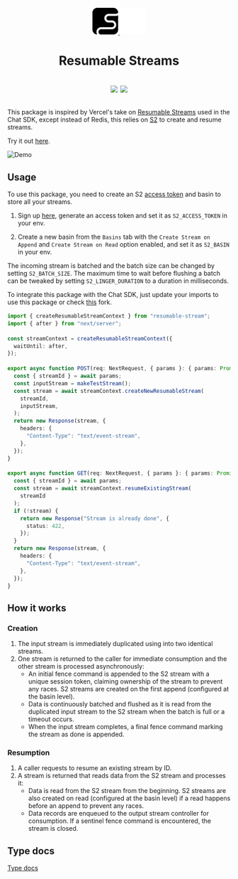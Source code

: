 <div align="center">
  <p>
    <!-- Light mode logo -->
    <a href="https://s2.dev#gh-light-mode-only">
      <img src="./assets/s2-black.png" height="60">
    </a>
    <!-- Dark mode logo -->
    <a href="https://s2.dev#gh-dark-mode-only">
      <img src="./assets/s2-white.png" height="60">
    </a>
  </p>

  <h1>Resumable Streams<hi>

  <p>    
    <!-- Discord (chat) -->
    <a href="https://discord.gg/vTCs7kMkAf"><img src="https://img.shields.io/discord/1209937852528599092?logo=discord" /></a>
    <!-- LICENSE -->
    <a href="./LICENSE"><img src="https://img.shields.io/github/license/s2-streamstore/resumable-stream" /></a>
  </p>
</div>

This package is inspired by Vercel's take on [Resumable Streams](https://github.com/vercel/resumable-stream) used in the Chat SDK, except instead of Redis, this relies on [S2](http://s2.dev/) to create and resume streams.

Try it out [here](https://ai-chatbot-s2.vercel.app/).

![Demo](./assets/demo.gif)

## Usage

To use this package, you need to create an S2 [access token](https://s2.dev/docs/access-control) and basin to store all your streams.

1. Sign up [here](https://s2.dev/dashboard), generate an access token and set it as `S2_ACCESS_TOKEN` in your env.

2. Create a new basin from the `Basins` tab with the `Create Stream on Append` and `Create Stream on Read` option enabled, and set it as `S2_BASIN` in your env.

The incoming stream is batched and the batch size can be changed by setting `S2_BATCH_SIZE`. The maximum time to wait before flushing a batch can be tweaked by setting `S2_LINGER_DURATION` to a duration in milliseconds.

To integrate this package with the Chat SDK, just update your imports to use this package or check [this](https://github.com/s2-streamstore/ai-chatbot) fork.

```ts
import { createResumableStreamContext } from "resumable-stream";
import { after } from "next/server";

const streamContext = createResumableStreamContext({
  waitUntil: after,  
});

export async function POST(req: NextRequest, { params }: { params: Promise<{ streamId: string }> }) {
  const { streamId } = await params;
  const inputStream = makeTestStream();
  const stream = await streamContext.createNewResumableStream(
    streamId,
    inputStream,
  );
  return new Response(stream, {
    headers: {
      "Content-Type": "text/event-stream",
    },
  });
}

export async function GET(req: NextRequest, { params }: { params: Promise<{ streamId: string }> }) {
  const { streamId } = await params;  
  const stream = await streamContext.resumeExistingStream(
    streamId    
  );
  if (!stream) {
    return new Response("Stream is already done", {
      status: 422,
    });
  }
  return new Response(stream, {
    headers: {
      "Content-Type": "text/event-stream",
    },
  });
}
```

## How it works

### Creation
1. The input stream is immediately duplicated using into two identical streams.
2. One stream is returned to the caller for immediate consumption and the other stream is processed asynchronously:
   - An initial fence command is appended to the S2 stream with a unique session token, claiming ownership of the stream to prevent any races. S2 streams are created on the first append (configured at the basin level).
   - Data is continuously batched and flushed as it is read from the duplicated input stream to the S2 stream when the batch is full or a timeout occurs.
   - When the input stream completes, a final fence command marking the stream as done is appended.

### Resumption
1. A caller requests to resume an existing stream by ID.
2. A stream is returned that reads data from the S2 stream and processes it:
   - Data is read from the S2 stream from the beginning. S2 streams are also created on read (configured at the basin level) if a read happens before an append to prevent any races.
   - Data records are enqueued to the output stream controller for consumption.
   If a sentinel fence command is encountered, the stream is closed.

## Type docs

[Type docs](./docs/)
